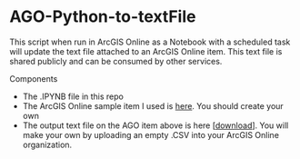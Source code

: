 # AGO-Python-to-textFile

This script when run in ArcGIS Online as a Notebook with a scheduled task will update the text file attached to an ArcGIS Online item.  This text file is shared publicly and can be consumed by other services.

Components
- The .IPYNB file in this repo
- The ArcGIS Online sample item I used is <a target="new" href="https://k12.maps.arcgis.com/home/item.html?id=45f7b3b45a2048f6b6cd9d849342f97c">here</a>. You should create your own
- The output text file on the AGO item above is here [<a href="https://k12.maps.arcgis.com/sharing/rest/content/items/45f7b3b45a2048f6b6cd9d849342f97c/data">download</a>].  You will make your own by uploading an empty .CSV into your ArcGIS Online organization.

